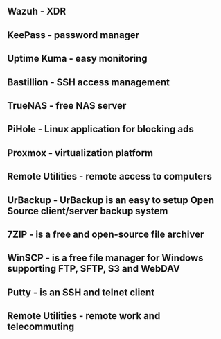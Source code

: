 ## Wazuh - XDR

## KeePass - password manager

## Uptime Kuma - easy monitoring

## Bastillion - SSH access management

## TrueNAS - free NAS server

## PiHole - Linux application for blocking ads

## Proxmox - virtualization platform

## Remote Utilities - remote access to computers

## UrBackup - UrBackup is an easy to setup Open Source client/server backup system

## 7ZIP - is a free and open-source file archiver

## WinSCP - is a free file manager for Windows supporting FTP, SFTP, S3 and WebDAV

## Putty - is an SSH and telnet client

## Remote Utilities - remote work and telecommuting